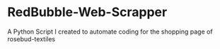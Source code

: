 # RedBubble-Web-Scrapper
 A Python Script I created to automate coding for the shopping page of rosebud-textiles
